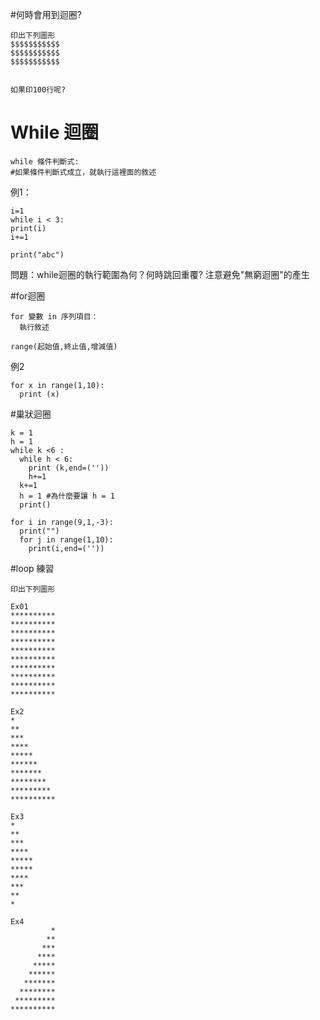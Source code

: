 #何時會用到迴圈?

```
印出下列圖形
$$$$$$$$$$$
$$$$$$$$$$$
$$$$$$$$$$$


如果印100行呢?
```
# While 迴圈
```
while 條件判斷式:
#如果條件判斷式成立，就執行這裡面的敘述
```
例1：
```
i=1
while i < 3:
print(i)
i+=1

print("abc")
```
問題：while迴圈的執行範圍為何？何時跳回重覆?
注意避免"無窮迴圈"的產生

#for迴圈
```
for 變數 in 序列項目：
  執行敘述
  
range(起始值,終止值,增減值)
```
例2
```
for x in range(1,10):
  print (x)
```

#巢狀迴圈
```
k = 1
h = 1
while k <6 :
  while h < 6:
    print (k,end=(''))
    h+=1
  k+=1
  h = 1 #為什麼要讓 h = 1
  print()

```
```
for i in range(9,1,-3):
  print("")
  for j in range(1,10):
    print(i,end=(''))

```

#loop 練習

```
印出下列圖形

Ex01 
**********
**********
**********
**********
**********
**********
**********
**********
**********
**********

Ex2
*
**
***
****
*****
******
*******
********
*********
**********

Ex3
*
**
***
****
*****
*****
****
***
**
*

Ex4
         *
        **
       ***
      ****
     *****
    ******
   *******
  ********
 *********
**********
```
